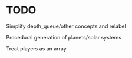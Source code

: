 # TODO

Simplify depth_queue/other concepts and relabel

Procedural generation of planets/solar systems

Treat players as an array
